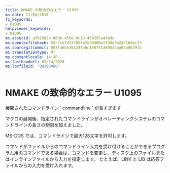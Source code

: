 ```yaml
---
title: NMAKE の致命的なエラー U1095
ms.date: 11/04/2016
f1_keywords:
- U1095
helpviewer_keywords:
- U1095
ms.assetid: a392582b-06db-4568-9c13-450293a4fbda
ms.openlocfilehash: 55c7ca7d237655b7e20406e7f28e5b2471bdec53
ms.sourcegitcommit: 857fa6b530224fa6c18675138043aba9aa0619fb
ms.translationtype: MT
ms.contentlocale: ja-JP
ms.lasthandoff: 03/24/2020
ms.locfileid: "80193460"
---
```

# <a name="nmake-fatal-error-u1095"></a>NMAKE の致命的なエラー U1095

展開されたコマンドライン ' commandline ' が長すぎます

マクロの展開後、指定されたコマンドラインがオペレーティングシステムのコマンドラインの長さの制限を超えました。

MS-DOS では、コマンドラインで最大128文字を許可します。

コマンドがファイルからのコマンドライン入力を受け付けることができるプログラム用のコマンドである場合は、コマンドを変更し、ディスク上のファイルまたはインラインファイルから入力を指定します。 たとえば、LINK と LIB は応答ファイルからの入力を受け入れます。
